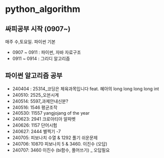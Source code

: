 # python_algorithm

## 싸피공부 시작 (0907~)
매주 수,토요일. 파이썬 기본

- 0907 ~ 0911 : 파이썬, 자바 자료구조
- 0911 ~ 0914 : 그리디 알고리즘

## 파이썬 알고리즘 공부


- 240404 : 25314_코딩은 체육과목입니다 feat. 혜아의 long long long long int
- 240510: 2525_오븐시계
- 240514: 5597_과제안내신분?
- 240516: 1546 평균조작
- 240530: 11557 yangjojang of the year
- 240623: 2941 크로아티아 알파벳
- 240626: 1157 단어시험
- 240627: 2444 별찍기 -7
- 240705: 피보나치 수열 & 1292 풀기 쉬운문제
- 240706: 10870 피보나치 5 & 3460. 이진수 (오답)
- 240707: 3460 이진수 (bi함수, 풀어쓰기) _ 오답필요
